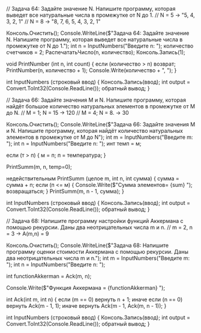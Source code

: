 // Задача 64: Задайте значение N. Напишите программу, которая выведет все натуральные числа в промежутке от N до 1.
// N = 5 -> "5, 4, 3, 2, 1"
// N = 8 -> "8, 7, 6, 5, 4, 3, 2, 1"

Консоль.Очистить();
Console.WriteLine($"Задача 64: Задайте значение N. Напишите программу, которая выведет все натуральные числа в промежутке от N до 1.");
int n = InputNumbers("Введите n: ");
количество счетчиков = 2;
РаспечататьЧисло(n, количество);
Консоль.Запись(1);

void PrintNumber (int n, int count)
{
  если (количество > n) возврат;
  PrintNumber(n, количество + 1);
  Console.Write(количество + ", ");
}

int InputNumbers (строковый ввод)
{
  Консоль.Запись(ввод);
  int output = Convert.ToInt32(Console.ReadLine());
  обратный вывод;
}


// Задача 66: Задайте значения M и N. Напишите программу, которая найдёт большое количество натуральных элементов в промежутке от M до N.
// М = 1; N = 15 -> 120
// М = 4; N = 8. -> 30

Консоль.Очистить();
Console.WriteLine($"Задача 66: Задайте значения M и N. Напишите программу, которая найдёт количество натуральных элементов в промежутке от M до N");
int m = InputNumbers("Введите m: ");
int n = InputNumbers("Введите n: ");
инт темп = м;

если (т > п)
{
  м = п;
  п = температура;
}

PrintSumm(m, n, temp=0);

недействительным PrintSumm (целое m, int n, int сумма)
{
  сумма = сумма + п;
  если (п <= м)
  {
    Console.Write($"Сумма элементов= {sum} ");
    возвращаться;
  }
  PrintSumm(m, n - 1, сумма);
}

int InputNumbers (строковый ввод)
{
  Консоль.Запись(ввод);
  int output = Convert.ToInt32(Console.ReadLine());
  обратный вывод;
}


// Задача 68: Напишите программу настройки функций Аккермана с помощью рекурсии. Даны два неотрицательных числа m и n.
// m = 2, n = 3 -> A(m,n) = 9

Консоль.Очистить();
Console.WriteLine($"Задача 68: Напишите программу оценки стоимости Аккермана с помощью рекурсии. Даны два неотрицательных числа m и n.");
int m = InputNumbers("Введите m: ");
int n = InputNumbers("Введите n: ");

int functionAkkerman = Ack(m, n);

Console.Write($"Функция Аккермана = {functionAkkerman} ");

int Ack(int m, int n)
{
  если (m == 0) вернуть n + 1;
  иначе если (n == 0) вернуть Ack(m - 1, 1);
  иначе вернуть Ack(m - 1, Ack(m, n - 1));
}

int InputNumbers (строковый ввод)
{
  Консоль.Запись(ввод);
  int output = Convert.ToInt32(Console.ReadLine());
  обратный вывод;
}
